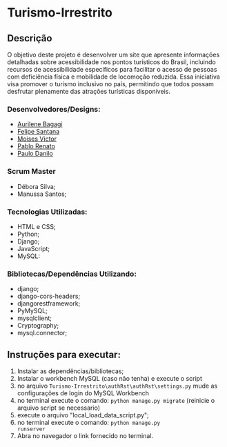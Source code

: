 # Turismo-Irrestrito

## Descrição 

  O objetivo deste projeto é desenvolver um site que apresente informações detalhadas sobre acessibilidade nos pontos turísticos do Brasil, incluindo recursos de acessibilidade específicos para facilitar o acesso de pessoas com deficiência física e mobilidade de locomoção reduzida. Essa iniciativa visa promover o turismo inclusivo no país, permitindo que todos possam desfrutar plenamente das atrações turísticas disponíveis.

### Desenvolvedores/Designs:

* [Aurilene Bagagi](https://github.com/AurileneBagagi)
* [Felipe Santana](https://github.com/FelipeSantanaC)
* [Moises Victor](https://github.com/grsmth)
* [Pablo Renato](https://github.com/pablorenato1)
* [Paulo Danilo](https://github.com/DanCostaDev)

### Scrum Master

* Débora Silva;
* Manussa Santos;

### Tecnologias Utilizadas:

* HTML e CSS;
* Python;
* Django;
* JavaScript;
* MySQL:

### Bibliotecas/Dependências Utilizando:
* django;
* django-cors-headers;
* djangorestframework;
* PyMySQL;
* mysqlclient;
* Cryptography;
* mysql.connector;

## Instruções para executar:
1. Instalar as dependências/bibliotecas;
2. Instalar o workbench MySQL (caso não tenha) e execute o script
3. no arquivo <code>Turismo-Irrestrito\authRst\authRst\settings.py</code> mude as configurações de login do MySQL Workbench
4. no terminal execute o comando: 
<code>python manage.py migrate</code> (reinicie o arquivo script se necessario)
5. execute o arquivo "local_load_data_script.py";
6.  no terminal execute o comando: <code>python manage.py runserver</code>
7. Abra no navegador o link fornecido no terminal.